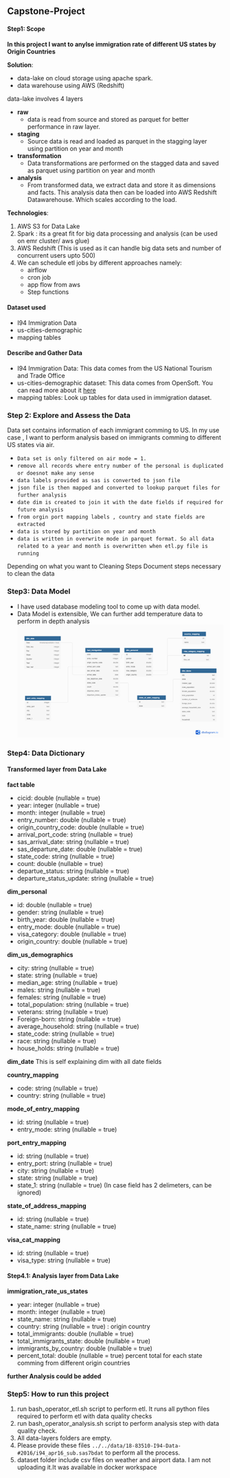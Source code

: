 ## Capstone-Project

#### Step1: Scope 

**In this project I want to anylse immigration rate of different US states by Origin Countries**

**Solution**:

- data-lake on cloud storage using apache spark.
- data warehouse using AWS (Redshift)

data-lake involves 4 layers
- **raw**
  - data is read from source and stored as parquet for better performance in raw layer.
- **staging** 
    - Source data is read and loaded as parquet in the stagging layer using partition on year and month
- **transformation**
    - Data transformations are performed on the stagged data and saved as parquet using partition on year and month
- **analysis**
    - From transformed data, we extract data and store it as dimensions and facts. This analysis data then can be loaded into AWS Redshift Datawarehouse. Which scales according to the load.


**Technologies**:
1. AWS S3 for Data Lake
2. Spark : its a great fit for big data processing and analysis (can be used on emr cluster/ aws glue)
3. AWS Redshift (This is used as it can handle  big data sets and number of concurrent users upto 500)
4. We can schedule etl jobs by different approaches namely:
    - airflow 
    - cron job
    - app flow from aws
    - Step functions
    
#### Dataset used
- I94 Immigration Data
- us-cities-demographic
- mapping tables


#### Describe and Gather Data 
* I94 Immigration Data: This data comes from the US National Tourism and Trade Office
* us-cities-demographic dataset: This data comes from OpenSoft. You can read more about it [here](https://public.opendatasoft.com/explore/dataset/us-cities-demographics/export/)
* mapping tables: Look up tables for data used in immigration dataset.

### Step 2: Explore and Assess the Data
Data set contains information of each immigrant comming to US. 
In my use case , I want to perform analysis based on  immigrants comming to different US states via air.

- `Data set is only filtered on air mode = 1.`
- `remove all records where entry number of the personal is duplicated or doesnot make any sense`
- `data labels provided as sas is converted to json file `
- `json file is then mapped and converted to lookup parquet files for further analysis`
- `date dim is created to join it with the date fields if required for future analysis`
- `from orgin port mapping labels , country and state fields are extracted`
- `data is stored by partition on year and month`
- `data is written in overwrite mode in parquet format. So all data related to a year and month is overwritten when etl.py file is running` 



Depending on what you want to 
Cleaning Steps
Document steps necessary to clean the data

### Step3:  Data Model 
- I have used database modeling tool to come up with data model.
- Data Model is extensible, We can further add temperature data to perform in depth analysis 
![Data Model](udacity_capstone_new.png)


### Step4: Data Dictionary 
#### Transformed layer from Data Lake
**fact table**
  - cicid: double (nullable = true)
  - year: integer (nullable = true)
  - month: integer (nullable = true)
  - entry_number: double (nullable = true)
  - origin_country_code: double (nullable = true)
  - arrival_port_code: string (nullable = true)
  - sas_arrival_date: string (nullable = true)
  - sas_departure_date: double (nullable = true)
  - state_code: string (nullable = true)
  - count: double (nullable = true)
  - departue_status: string (nullable = true)
  - departure_status_update: string (nullable = true)

**dim_personal**
  - id: double (nullable = true)
  - gender: string (nullable = true)
  - birth_year: double (nullable = true)
  - entry_mode: double (nullable = true)
  - visa_category: double (nullable = true)
  - origin_country: double (nullable = true)


**dim_us_demographics**
  - city: string (nullable = true)
  - state: string (nullable = true)
  - median_age: string (nullable = true)
  - males: string (nullable = true)
  - females: string (nullable = true)
  - total_population: string (nullable = true)
  - veterans: string (nullable = true)
  - Foreign-born: string (nullable = true)
  - average_household: string (nullable = true)
  - state_code: string (nullable = true)
  - race: string (nullable = true)
  - house_holds: string (nullable = true)


**dim_date**
This is self explaining dim with all date fields

**country_mapping**
 - code: string (nullable = true)
 - country: string (nullable = true)

**mode_of_entry_mapping**
 - id: string (nullable = true)
 - entry_mode: string (nullable = true)

**port_entry_mapping**
 - id: string (nullable = true)
 - entry_port: string (nullable = true)
 - city: string (nullable = true)
 - state: string (nullable = true)
 - state_1: string (nullable = true) (In case field has 2 delimeters, can be ignored)

**state_of_address_mapping**
 - id: string (nullable = true)
 - state_name: string (nullable = true)   

**visa_cat_mapping**
 - id: string (nullable = true)
 - visa_type: string (nullable = true)


#### Step4.1:  Analysis layer from Data Lake

**immigration_rate_us_states**
 - year: integer (nullable = true)
 - month: integer (nullable = true)
 - state_name: string (nullable = true)
 - country: string (nullable = true) : origin country
 - total_immigrants: double (nullable = true)
 - total_immigrants_state: double (nullable = true)
 - immigrants_by_country: double (nullable = true)
 - percent_total: double (nullable = true) percent total for each state comming from different origin countries


**further Analysis could be added**

### Step5:  How to run this project
1. run bash_operator_etl.sh script to perform etl. It runs all python files required to perform etl with data quality checks
2. run bash_operator_analysis.sh script to perform analysis step with data quality check.
3. All data-layers folders are empty.
4. Please provide  these files `../../data/18-83510-I94-Data-#2016/i94_apr16_sub.sas7bdat` to perform all the process.
5. dataset folder include csv files on weather and airport data. I am not uploading it.It was available in docker workspace



